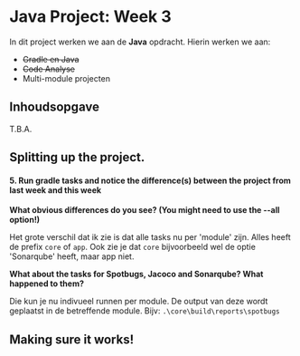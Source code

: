 # Java Project: Week 3

In dit project werken we aan de **Java** opdracht. Hierin werken we aan:
 * ~~Gradle en Java~~
 * ~~Code Analyse~~
 * Multi-module projecten
 
## Inhoudsopgave
 T.B.A.
 
## Splitting	up	the	project.
 
#### 5. Run gradle tasks and notice the difference(s) between the project from last week and this week

**What obvious differences do you see? (You might need to use the --all option!)**

Het grote verschil dat ik zie is dat alle tasks nu per 'module' zijn. Alles heeft de prefix `core` of `app`.
Ook zie je dat `core` bijvoorbeeld wel de optie 'Sonarqube' heeft, maar app niet.

**What about the tasks for Spotbugs, Jacoco and Sonarqube? What happened to them?**

Die kun je nu indivueel runnen per module. De output van deze wordt geplaatst in de betreffende module. Bijv: `.\core\build\reports\spotbugs`

## Making sure it works!




